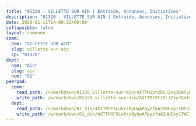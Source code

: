 ```yaml
---
title: "01320 - VILLETTE SUR AIN | Entraide, Annonces, Initiatives"
description: "01320 - VILLETTE SUR AIN | Entraide, Annonces, Initiatives"
date: 2020-01-11T14:09:21+09:00
collapsible: false
layout: commune
comm:
  nom: "VILLETTE SUR AIN"
  slug: villette-sur-ain
  cp: "01320"
dept:
  nom: "Ain"
  slug: ain
  num: "01"
peerpad:
  comm:
    read_path: /r/markdown/01320_villette-sur-ain/4XTTM1Vt2DcJZvyJGmTyB1sSstEANDru9LEsEdx4Fq8Yrhahz
    write_path: /w/markdown/01320_villette-sur-ain/4XTTM1Vt2DcJZvyJGmTyB1sSstEANDru9LEsEdx4Fq8Yrhahz-K3TgUwmNoeD3zH76RvvFVmEiR3xvocZgtSTsEpLsRsjTp43KhvQ5uASEX7RCSQ2P5qc7Q7B9Yn6G4DgdSm5SAkuKjjGKFU1FahmCjv6Q222ZFjRXnnTJqtfrHWW6eG3HGs3Dsozk
  dept:
    read_path: /r/markdown/01_ain/4XTTM9F5Lu5rzByUwAPpyzfuAZHNExy1TWE3X3wiTrPFfiAJr
    write_path: /w/markdown/01_ain/4XTTM9F5Lu5rzByUwAPpyzfuAZHNExy1TWE3X3wiTrPFfiAJr-K3TgUnxzeFoJA4CB58vXNvKXURJneTNZHUsypAQGicGiZu7AS2sPbjspGpj7s3MmMv58YhkLaSUMQMHaiKAfoMv6wF36Urxbqqh8MmnXpnKkbVhnAishABEkMRAiyAt8GGJ1Jer2
---
```


